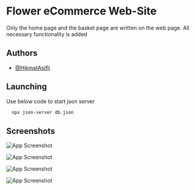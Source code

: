 
# Flower eCommerce Web-Site

Only the home page and the basket page are written on the web page. All necessary functionality is added


## Authors

- [@HikmatAsifli](https://www.github.com/HikmatAsifli)


## Launching

Use below code to start json server

```bash
  npx json-server db.json
```

## Screenshots

![App Screenshot](./screenshot/home-1.png)

![App Screenshot](./screenshot/home-2.png)

![App Screenshot](./screenshot/home-3.png)


![App Screenshot](./screenshot/home-4.png)